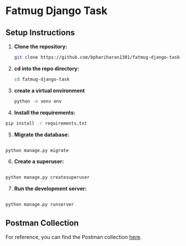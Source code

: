 # Fatmug Django Task

## Setup Instructions

1. **Clone the repository:**

    ```bash
    git clone https://github.com/bphariharan1301/fatmug-django-task
    ```

2. **cd into the repo directory:**
    ```bash
    cd fatmug-django-task
    ```
3. **create a virtual environment**
    ```bash
    python -m venv env
    ```
4. **Install the requirements:**

```bash
pip install -r requirements.txt
```

5. **Migrate the database:**

```bash

python manage.py migrate
```

6. **Create a superuser:**

```bash

python manage.py createsuperuser
```

7. **Run the development server:**

```bash

python manage.py runserver
```

## Postman Collection

For reference, you can find the Postman collection [here](https://elements.getpostman.com/redirect?entityId=22931645-debe5f22-ef0e-40bd-936c-c00811114d50&entityType=collection).
